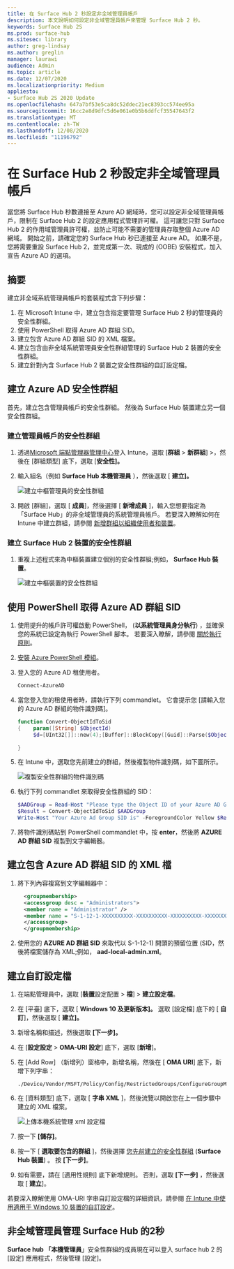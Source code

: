 ```yaml
---
title: 在 Surface Hub 2 秒設定非全域管理員帳戶
description: 本文說明如何設定非全域管理員帳戶來管理 Surface Hub 2 秒。
keywords: Surface Hub 2S
ms.prod: surface-hub
ms.sitesec: library
author: greg-lindsay
ms.author: greglin
manager: laurawi
audience: Admin
ms.topic: article
ms.date: 12/07/2020
ms.localizationpriority: Medium
appliesto:
- Surface Hub 2S 2020 Update
ms.openlocfilehash: 647a7bf53e5ca8dc52ddec21ec8393cc574ee95a
ms.sourcegitcommit: 16cc2e8d9dfc5d6e061e0b5b6ddfcf35547643f2
ms.translationtype: MT
ms.contentlocale: zh-TW
ms.lasthandoff: 12/08/2020
ms.locfileid: "11196792"
---
```

# 在 Surface Hub 2 秒設定非全域管理員帳戶

當您將 Surface Hub 秒數連接至 Azure AD 網域時，您可以設定非全域管理員帳戶，限制在 Surface Hub 2 的設定應用程式管理許可權。 這可讓您只對 Surface Hub 2 的作用域管理員許可權，並防止可能不需要的管理員存取整個 Azure AD 網域。 開始之前，請確定您的 Surface Hub 秒已連接至 Azure AD。 如果不是，您將需要重設 Surface Hub 2，並完成第一次、現成的 (OOBE) 安裝程式，加入宣告 Azure AD 的選項。

## 摘要 

建立非全域系統管理員帳戶的套裝程式含下列步驟： 

1. 在 Microsoft Intune 中，建立包含指定要管理 Surface Hub 2 秒的管理員的安全性群組。
2. 使用 PowerShell 取得 Azure AD 群組 SID。
3. 建立包含 Azure AD 群組 SID 的 XML 檔案。
4. 建立包含由非全域系統管理員安全性群組管理的 Surface Hub 2 裝置的安全性群組。
5. 建立針對內含 Surface Hub 2 裝置之安全性群組的自訂設定檔。 


## 建立 Azure AD 安全性群組

首先，建立包含管理員帳戶的安全性群組。 然後為 Surface Hub 裝置建立另一個安全性群組。  

### 建立管理員帳戶的安全性群組

1. 透過[Microsoft 端點管理器管理中心](https://go.microsoft.com/fwlink/?linkid=2109431)登入 Intune，選取 [**群組**  >  **新群組**] >，然後在 [群組類型] 底下，選取 [**安全性]。** 
2. 輸入組名（例如 **Surface Hub 本機管理員** ），然後選取 [ **建立]。** 

     ![建立中樞管理員的安全性群組](images/sh-create-sec-group.png)

3. 開啟 [群組]，選取 [ **成員**]，然後選擇 [ **新增成員** ]，輸入您想要指定為「Surface Hub」的非全域管理員的系統管理員帳戶。 若要深入瞭解如何在 Intune 中建立群組，請參閱  [新增群組以組織使用者和裝置](https://docs.microsoft.com/mem/intune/fundamentals/groups-add)。

### 建立 Surface Hub 2 裝置的安全性群組

1. 重複上述程式來為中樞裝置建立個別的安全性群組;例如， **Surface Hub 裝置**。 

     ![建立中樞裝置的安全性群組](images/sh-create-sec-group-devices.png) 

## 使用 PowerShell 取得 Azure AD 群組 SID

1. 使用提升的帳戶許可權啟動 PowerShell， (**以系統管理員身分執行**) ，並確保您的系統已設定為執行 PowerShell 腳本。 若要深入瞭解，請參閱 [關於執行原則](https://docs.microsoft.com/powershell/module/microsoft.powershell.core/about/about_execution_policies?)。 
2. [安裝 Azure PowerShell 模組](https://docs.microsoft.com/powershell/azure/install-az-ps)。
3. 登入您的 Azure AD 租使用者。

    ```powershell
    Connect-AzureAD
    ```

4. 當您登入您的租使用者時，請執行下列 commandlet。 它會提示您 [請輸入您的 Azure AD 群組的物件識別碼]。

    ```powershell
    function Convert-ObjectIdToSid
    {    param([String] $ObjectId)   
         $d=[UInt32[]]::new(4);[Buffer]::BlockCopy([Guid]::Parse($ObjectId).ToByteArray(),0,$d,0,16);"S-1-12-1-$d".Replace(' ','-')
         
    }
    ```

5. 在 Intune 中，選取您先前建立的群組，然後複製物件識別碼，如下圖所示。 

     ![複製安全性群組的物件識別碼](images/sh-objectid.png)

6. 執行下列 commandlet 來取得安全性群組的 SID：

    ```powershell
    $AADGroup = Read-Host "Please type the Object ID of your Azure AD Group"
    $Result = Convert-ObjectIdToSid $AADGroup
    Write-Host "Your Azure Ad Group SID is" -ForegroundColor Yellow $Result
    ```
    
7. 將物件識別碼貼到 PowerShell commandlet 中，按 **enter**，然後將 **AZURE AD 群組 SID** 複製到文字編輯器。 

## 建立包含 Azure AD 群組 SID 的 XML 檔

1. 將下列內容複寫到文字編輯器中： 

    ```xml
      <groupmembership>   
      <accessgroup desc = "Administrators">        
      <member name = "Administrator" />        
      <member name = "S-1-12-1-XXXXXXXXXX-XXXXXXXXXX-XXXXXXXXXX-XXXXXXXXXX" />  
      </accessgroup>
      </groupmembership>
      ```

2. 使用您的 **AZURE AD 群組 SID** 來取代以 S-1-12-1) 開頭的預留位置 (SID，然後將檔案儲存為 XML;例如， **aad-local-admin.xml**。 

## 建立自訂設定檔

1. 在端點管理員中，選取 [**裝置**設定配置  >  **檔**]  >  **建立設定檔**。 
2. 在 [平臺] 底下，選取 [ **Windows 10 及更新版本]。** 選取 [設定檔] 底下的 [ **自訂**]，然後選取 [ **建立]。**
3. 新增名稱和描述，然後選取 **[下一步]。**
4. 在 [**設定設定**  >  **OMA-URI 設定**] 底下，選取 [**新增**]。
5. 在 [Add Row] （新增列）窗格中，新增名稱，然後在 [     **OMA URI**] 底下，新增下列字串： 

    ```OMA-URI
    ./Device/Vendor/MSFT/Policy/Config/RestrictedGroups/ConfigureGroupMembership
    ```
6. 在 [資料類型] 底下，選取 [ **字串 XML** ]，然後流覽以開啟您在上一個步驟中建立的 XML 檔案。 

     ![上傳本機系統管理 xml 設定檔](images/sh-local-admin-config.png)

7. 按一下 **[儲存]**。
8. 按一下 [ **選取要包含的群組** ]，然後選擇 [您先前建立的安全性群組](#create-security-group-for-surface-hub-2s-devices) (**Surface Hub 裝置**) 。 按 **\[下一步\]**。
9. 如有需要，請在 [適用性規則] 底下新增規則。 否則，選取 **[下一步]** ，然後選取 [ **建立**]。

若要深入瞭解使用 OMA-URI 字串自訂設定檔的詳細資訊，請參閱 [在 Intune 中使用適用于 Windows 10 裝置的自訂設定](https://docs.microsoft.com/mem/intune/configuration/custom-settings-windows-10)。


## 非全域管理員管理 Surface Hub 的2秒

**Surface hub 「本機管理員**」安全性群組的成員現在可以登入 surface hub 2 的 [設定] 應用程式，然後管理 [設定]。
